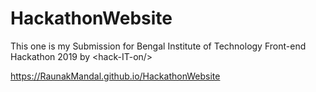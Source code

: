 # HackathonWebsite
This one is my Submission for Bengal Institute of Technology Front-end Hackathon 2019 by &lt;hack-IT-on/>

https://RaunakMandal.github.io/HackathonWebsite
